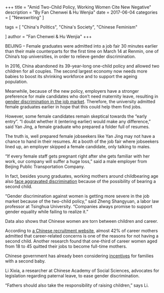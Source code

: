+++
title = "Amid Two-Child Policy, Working Women Cite New Negative"
description = "By Fan Chenwei & Hu Wenjia"
date = 2017-06-04
categories = [
"Newswriting"
]

tags = [
    "China's Politics",
    "China's Society",
    "Chinese Feminism"

]
author = "Fan Chenwei & Hu Wenjia"
+++

BEIJING – Female graduates were admitted into a job fair 30 minutes earlier than their male counterparts for the first time on March 14 at Renmin, one of China’s top universities, in order to relieve gender discrimination.

In 2016, China abandoned its 39-year-long one-child policy and allowed two children for all couples. The second largest economy now needs more babies to boost its shrinking workforce and to support the ageing population.

Meanwhile, because of the new policy, employers have a stronger preference for male candidates who don’t need maternity leave, resulting in [gender discrimination in the job market](http://www.chinadaily.com.cn/china/2016-08/10/content_26414287.htm). Therefore, the university admitted female graduates earlier in hope that this could help them find jobs.

However, some female candidates remain skeptical towards the “early entry”. “I doubt whether it (entering earlier) would make any difference,” said Yan Jing, a female graduate who prepared a folder full of resumes.

The truth is, well prepared female jobseekers like Yan Jing may not have a chance to hand in their resumes. At a booth of the job fair where jobseekers lined up, an employer skipped a female candidate, only talking to males.

“If every female staff gets pregnant right after she gets familiar with her work, our company will suffer a huge loss,” said a male employer from Beijing Public Transportation Company.

In fact, besides young graduates, working mothers around childbearing age also [face aggravated discrimination](https://sg.finance.yahoo.com/news/kids-jobs-china-career-women-220000069.html) because of the possibility of bearing a second child.

“Gender discrimination against women is getting more severe in the job market because of the two-child policy,” said Zheng Shangyuan, a labor law professor at Tsinghua University. “Companies always promise to support gender equality while failing to realize it.”

Data also shows that Chinese women are torn between children and career.

According to [a Chinese recruitment website](http://article.zhaopin.com/marketing/pub/view/detail-100038.html), almost 42% of career mothers admitted that career-related concerns is one of the reasons for not having a second child. Another research found that one-third of career women aged from 18 to 45 quitted their jobs to become full-time mothers.

Chinese government has already been considering [incentives](http://www.chinadaily.com.cn/china/2017-02/28/content_28370400.htm) for families with a second baby.

Li Xixia, a researcher at Chinese Academy of Social Sciences, advocates for legislation regarding paternal leave, to ease gender discrimination.

“Fathers should also take the responsibility of raising children,” says Li.